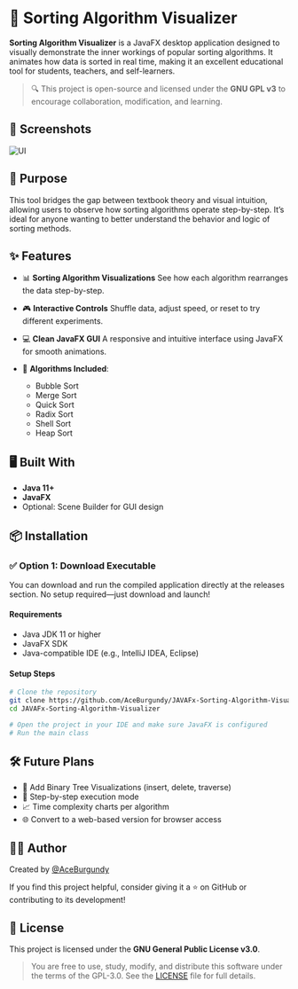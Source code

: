 # 🌳 Sorting Algorithm Visualizer

**Sorting Algorithm Visualizer** is a JavaFX desktop application designed to visually demonstrate the inner workings of popular sorting algorithms. It animates how data is sorted in real time, making it an excellent educational tool for students, teachers, and self-learners.

> 🔍 This project is open-source and licensed under the **GNU GPL v3** to encourage collaboration, modification, and learning.

## 📸 Screenshots

![UI]('sorting-algorithm-visualizer.gif')

## 🎯 Purpose

This tool bridges the gap between textbook theory and visual intuition, allowing users to observe how sorting algorithms operate step-by-step. It’s ideal for anyone wanting to better understand the behavior and logic of sorting methods.

## ✨ Features

* 📊 **Sorting Algorithm Visualizations**
  See how each algorithm rearranges the data step-by-step.

* 🎮 **Interactive Controls**
  Shuffle data, adjust speed, or reset to try different experiments.

* 💻 **Clean JavaFX GUI**
  A responsive and intuitive interface using JavaFX for smooth animations.

* 🧪 **Algorithms Included**:

  * Bubble Sort
  * Merge Sort
  * Quick Sort
  * Radix Sort
  * Shell Sort
  * Heap Sort

## 🖥️ Built With

* **Java 11+**
* **JavaFX**
* Optional: Scene Builder for GUI design

## 📦 Installation

### ✅ Option 1: Download Executable

You can download and run the compiled application directly at the releases section.
No setup required—just download and launch!

#### Requirements

* Java JDK 11 or higher
* JavaFX SDK
* Java-compatible IDE (e.g., IntelliJ IDEA, Eclipse)

#### Setup Steps

```bash
# Clone the repository
git clone https://github.com/AceBurgundy/JAVAFx-Sorting-Algorithm-Visualizer.git
cd JAVAFx-Sorting-Algorithm-Visualizer

# Open the project in your IDE and make sure JavaFX is configured
# Run the main class
```

## 🛠️ Future Plans

* 🔢 Add Binary Tree Visualizations (insert, delete, traverse)
* 👣 Step-by-step execution mode
* 📈 Time complexity charts per algorithm
* 🌐 Convert to a web-based version for browser access

## 👨‍💻 Author

Created by [@AceBurgundy](https://github.com/AceBurgundy)

If you find this project helpful, consider giving it a ⭐ on GitHub or contributing to its development!

## 📄 License

This project is licensed under the **GNU General Public License v3.0**.

> You are free to use, study, modify, and distribute this software under the terms of the GPL-3.0.
> See the [LICENSE](https://github.com/AceBurgundy/JAVAFx-Sorting-Algorithm-Visualizer/blob/main/LICENSE) file for full details.
